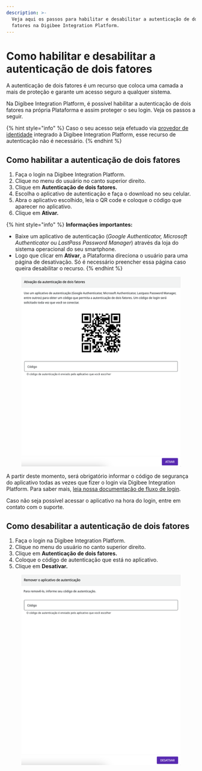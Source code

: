 ```yaml
---
description: >-
  Veja aqui os passos para habilitar e desabilitar a autenticação de dois
  fatores na Digibee Integration Platform.
---
```


# Como habilitar e desabilitar a autenticação de dois fatores

A autenticação de dois fatores é um recurso que coloca uma camada a mais de proteção e garante um acesso seguro a qualquer sistema.

Na Digibee Integration Platform, é possível habilitar a autenticação de dois fatores na própria Plataforma e assim proteger o seu login. Veja os passos a seguir.

{% hint style="info" %}
Caso o seu acesso seja efetuado via [provedor de identidade](https://docs.digibee.com/documentation/v/pt-br/administration/identity-provider-integration) integrado à Digibee Integration Platform, esse recurso de autenticação não é necessário.
{% endhint %}

## **Como habilitar a autenticação de dois fatores**

1. Faça o login na Digibee Integration Platform.
2. Clique no menu do usuário no canto superior direito.
3. Clique em **Autenticação de dois fatores.**
4. Escolha o aplicativo de autenticação e faça o download no seu celular.
5. Abra o aplicativo escolhido, leia o QR code e coloque o código que aparecer no aplicativo.
6. Clique em **Ativar.**

{% hint style="info" %}
**Informações importantes:**

* Baixe um aplicativo de autenticação (_Google Authenticator,_ _Microsoft Authenticator_ ou _LastPass Password Manager_) através da loja do sistema operacional do seu smartphone.
* Logo que clicar em **Ativar**, a Plataforma direciona o usuário para uma página de desativação. Só é necessário preencher essa página caso queira desabilitar o recurso.
{% endhint %}

<figure><img src="../../.gitbook/assets/image (38) (1).png" alt=""><figcaption></figcaption></figure>

A partir deste momento, será obrigatório informar o código de segurança do aplicativo todas as vezes que fizer o login via Digibee Integration Platform. Para saber mais, [leia nossa documentação de fluxo de login](https://docs.digibee.com/documentation/v/pt-br/administration/user-authentication-and-autorization/login-flow).

Caso não seja possível acessar o aplicativo na hora do login, entre em contato com o suporte.

## **Como desabilitar a autenticação de dois fatores**

1. Faça o login na Digibee Integration Platform.
2. Clique no menu do usuário no canto superior direito.
3. Clique em **Autenticação de dois fatores.**
4. Coloque o código de autenticação que está no aplicativo.
5. Clique em **Desativar.**



<figure><img src="../../.gitbook/assets/deactivate-two-factor-PTBR.png" alt=""><figcaption></figcaption></figure>
